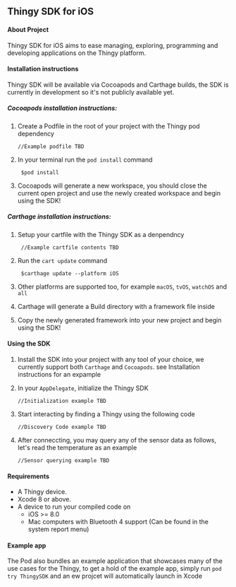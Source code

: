 Thingy SDK for iOS
---

#### About Project

Thingy SDK for iOS aims to ease managing, exploring, programming and developing applications on the Thingy platform.

#### Installation instructions

Thingy SDK will be available via Cocoapods and Carthage builds, the SDK is currently in development so it's not publicly available yet.
##### Cocoapods installation instructions:
 1) Create a Podfile in the root of your project with the Thingy pod dependency
 
        //Example podfile TBD
2) In your terminal run the `pod install` command

        $pod install
3) Cocoapods will generate a new workspace, you should close the current open project and use the newly created workspace and begin using the SDK!

##### Carthage installation instructions:

1) Setup your cartfile with the Thingy SDK as a denpendncy

        //Example cartfile contents TBD
        
2) Run the `cart update` command

        $carthage update --platform iOS

3) Other platforms are supported too, for example `macOS`, `tvOS`, `watchOS` and `all`

4) Carthage will generate a Build directory with a framework file inside

5) Copy the newly generated framework into your new project and begin using the SDK!

#### Using the SDK

 1) Install the SDK into your project with any tool of your choice, we currently support both `Carthage` and `Cocoapods`. see Installation instructions for an expample
 2) In your `AppDelegate`, initialize the Thingy SDK
 
        //Initialization example TBD
 3) Start interacting by finding a Thingy using the following code
 
        //Discovery Code example TBD
 
 4) After conneccting, you may query any of the sensor data as follows, let's read the temperature as an example
 
        //Sensor querying example TBD
#### Requirements

- A Thingy device.
- Xcode 8 or above.
- A device to run your compiled code on
  - iOS >= 8.0
  - Mac computers with Bluetooth 4 support (Can be found in the system report menu)

#### Example app

The Pod also bundles an example application that showcases many of the use cases for the Thingy, to get a hold of the example app, simply run `pod try ThingySDK` and an ew projcet will automatically launch in Xcode
